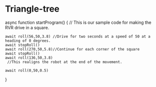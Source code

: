 # Triangle-tree
async function startProgram() {
	// This is our sample code for making the RVR drive in a square.

	await roll(56,50,3.8) //Drive for two seconds at a speed of 50 at a heading of 0 degrees.
	await stopRoll()
	await roll(270,50,5.8)//Continue for each corner of the square
	await stopRoll()
	await roll(136,50,3.8) 
	 //This realigns the robot at the end of the movement.
	
	await roll(0,50,0.5)
	
	
}
